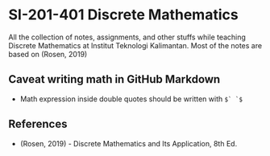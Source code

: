 # SI-201-401 Discrete Mathematics

All the collection of notes, assignments, and other stuffs while teaching
Discrete Mathematics at Institut Teknologi Kalimantan. 
Most of the notes are based on (Rosen, 2019)

## Caveat writing math in GitHub Markdown
- Math expression inside double quotes should be written 
  with `` $` `$ ``

## References
- (Rosen, 2019) - Discrete Mathematics and Its Application, 8th Ed.